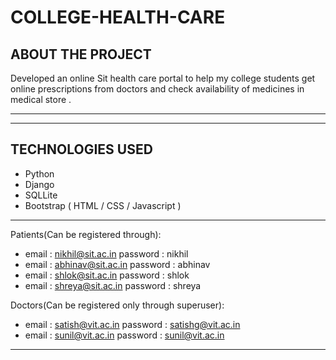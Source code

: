 # COLLEGE-HEALTH-CARE
ABOUT THE PROJECT
----------------------------
 Developed an online Sit health care portal to help my college students get online prescriptions
from doctors and check availability of medicines in medical store .

----------------------------

----------------------------

TECHNOLOGIES USED
----------------------------

- Python 
- Django 
- SQLLite
- Bootstrap ( HTML / CSS / Javascript )

---------------------------- 

Patients(Can be registered through):              
            
- email : nikhil@sit.ac.in     password : nikhil
- email : abhinav@sit.ac.in    password : abhinav
- email : shlok@sit.ac.in      password : shlok
- email : shreya@sit.ac.in     password : shreya


Doctors(Can be registered only through superuser):

- email : satish@vit.ac.in      password : satishg@vit.ac.in
-  email : sunil@vit.ac.in      password : sunil@vit.ac.in


----------------------------


